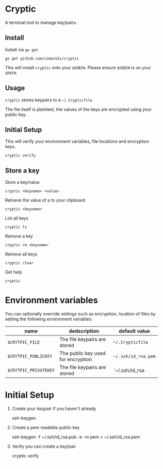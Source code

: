 # Cryptic

A terminal tool to manage key/pairs.

## Install

Install via `go get`

	go get github.com/simonski/cryptic

This will install `cryptic` onto your `$GOBIN`. Please ensure `$GOBIN` is on your `$PATH`.

## Usage

`cryptic` stores keypairs to a `~/.Crypticfile`

The file itself is plaintext, the values of the keys are encrypted using your public key.

## Initial Setup

This will verify your environment variables, file locations and encryption keys.

	cryptic verify


## Store a key

Store a key/value

	cryptic <keyname> <value>

Retrieve the value of a to your clipboard

	cryptic <keyname>

List all keys

	cryptic ls

Remove a key

	crpytic rm <keyname>

Remove all keys

	cryptic clear

Get help

	cryptic

# Environment variables

You can optionally override settings such as encryption, location of files by setting the following environment variables:

|name|dedscription|default value|
-----|------------|-------------|
`$CRYTPIC_FILE`|The file keypairs are stored|`~/.Crypticfile`
`$CRYTPIC_PUBLICKEY`|The public key used for encryption|`~/.ssh/id_rsa.pem`
`$CRYTPIC_PRIVATEKEY`|The file keypairs are stored|`~/.ssh/id_rsa

# Initial Setup

1. Create your keypair if you haven't already

	ssh-keygen

2. Create a pem readable public key

	ssh-keygen -f ~/.ssh/id_rsa.pub -e -m pem > ~/.ssh/id_rsa.pem

3. Verify you can create a key/pair 

	cryptic verify

`
